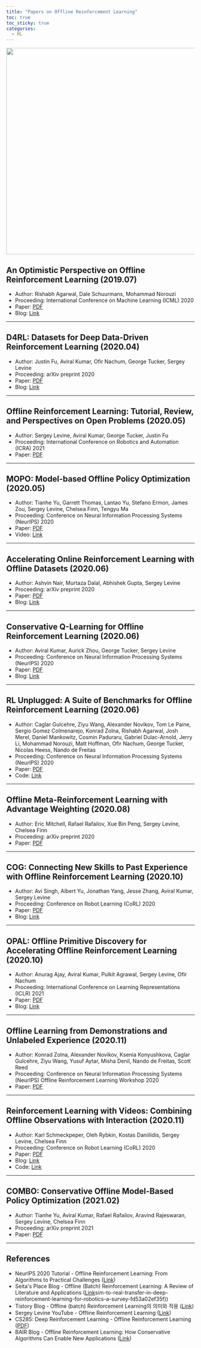 ```yaml
---
title: "Papers on Offline Reinforcement Learning"
toc: true
toc_sticky: true
categories:
  - RL
---
```


<center> <img src='../../assets/images/offline_rl.png' width="550"> </center>

## An Optimistic Perspective on Offline Reinforcement Learning (2019.07)

- Author: Rishabh Agarwal, Dale Schuurmans, Mohammad Norouzi
- Proceeding: International Conference on Machine Learning (ICML) 2020
- Paper: [PDF](https://arxiv.org/pdf/1907.04543.pdf)
- Blog: [Link](https://offline-rl.github.io/)

---

## D4RL: Datasets for Deep Data-Driven Reinforcement Learning (2020.04)

- Author: Justin Fu, Aviral Kumar, Ofir Nachum, George Tucker, Sergey Levine
- Proceeding: arXiv preprint 2020
- Paper: [PDF](https://arxiv.org/pdf/2004.07219.pdf)
- Blog: [Link](https://sites.google.com/view/d4rl/home)

---

## Offline Reinforcement Learning: Tutorial, Review, and Perspectives on Open Problems (2020.05)

- Author: Sergey Levine, Aviral Kumar, George Tucker, Justin Fu
- Proceeding: International Conference on Robotics and Automation (ICRA) 2021
- Paper: [PDF](https://arxiv.org/pdf/2005.01643.pdf)

---

## MOPO: Model-based Offline Policy Optimization (2020.05)

- Author: Tianhe Yu, Garrett Thomas, Lantao Yu, Stefano Ermon, James Zou, Sergey Levine, Chelsea Finn, Tengyu Ma
- Proceeding: Conference on Neural Information Processing Systems (NeurIPS) 2020
- Paper: [PDF](https://arxiv.org/pdf/2005.13239.pdf)
- Video: [Link](https://www.youtube.com/watch?v=hTwsxSd0AxU)

---

## Accelerating Online Reinforcement Learning with Offline Datasets (2020.06)

- Author: Ashvin Nair, Murtaza Dalal, Abhishek Gupta, Sergey Levine
- Proceeding: arXiv preprint 2020
- Paper: [PDF](https://arxiv.org/pdf/2006.09359.pdf)
- Blog: [Link](https://awacrl.github.io/)

---

## Conservative Q-Learning for Offline Reinforcement Learning (2020.06)

- Author: Aviral Kumar, Aurick Zhou, George Tucker, Sergey Levine
- Proceeding: Conference on Neural Information Processing Systems (NeurIPS) 2020
- Paper: [PDF](https://proceedings.neurips.cc//paper/2020/file/0d2b2061826a5df3221116a5085a6052-Paper.pdf)
- Blog: [Link](https://sites.google.com/view/cql-offline-rl)

---

## RL Unplugged: A Suite of Benchmarks for Offline Reinforcement Learning (2020.06)

- Author: Caglar Gulcehre, Ziyu Wang, Alexander Novikov, Tom Le Paine, Sergio Gomez Colmenarejo, Konrad Zolna, Rishabh Agarwal, Josh Merel, Daniel Mankowitz, Cosmin Paduraru, Gabriel Dulac-Arnold, Jerry Li, Mohammad Norouzi, Matt Hoffman, Ofir Nachum, George Tucker, Nicolas Heess, Nando de Freitas
- Proceeding: Conference on Neural Information Processing Systems (NeurIPS) 2020
- Paper: [PDF](http://128.84.4.34/pdf/2006.13888)
- Code: [Link](https://github.com/deepmind/deepmind-research/tree/master/rl_unplugged)

---

## Offline Meta-Reinforcement Learning with Advantage Weighting (2020.08)

- Author: Eric Mitchell, Rafael Rafailov, Xue Bin Peng, Sergey Levine, Chelsea Finn
- Proceeding: arXiv preprint 2020
- Paper: [PDF](https://arxiv.org/pdf/2008.06043.pdf)

---

## COG: Connecting New Skills to Past Experience with Offline Reinforcement Learning (2020.10)

- Author: Avi Singh, Albert Yu, Jonathan Yang, Jesse Zhang, Aviral Kumar, Sergey Levine
- Proceeding: Conference on Robot Learning (CoRL) 2020
- Paper: [PDF](https://arxiv.org/pdf/2010.14500.pdf)
- Blog: [Link](https://sites.google.com/view/cog-rl)

---

## OPAL: Offline Primitive Discovery for Accelerating Offline Reinforcement Learning (2020.10)

- Author: Anurag Ajay, Aviral Kumar, Pulkit Agrawal, Sergey Levine, Ofir Nachum
- Proceeding: International Conference on Learning Representations (ICLR) 2021
- Paper: [PDF](https://openreview.net/pdf?id=V69LGwJ0lIN)
- Blog: [Link](https://sites.google.com/view/opal-iclr)

---

## Offline Learning from Demonstrations and Unlabeled Experience (2020.11)

- Author: Konrad Zolna, Alexander Novikov, Ksenia Konyushkova, Caglar Gulcehre, Ziyu Wang, Yusuf Aytar, Misha Denil, Nando de Freitas, Scott Reed
- Proceeding: Conference on Neural Information Processing Systems (NeurIPS) Offline Reinforcement Learning Workshop 2020
- Paper: [PDF](https://arxiv.org/pdf/2011.13885.pdf)

---

## Reinforcement Learning with Videos: Combining Offline Observations with Interaction (2020.11)

- Author: Karl Schmeckpeper, Oleh Rybkin, Kostas Daniilidis, Sergey Levine, Chelsea Finn
- Proceeding: Conference on Robot Learning (CoRL) 2020
- Paper: [PDF](https://arxiv.org/pdf/2011.06507.pdf)
- Blog: [Link](https://sites.google.com/view/rl-with-videos)
- Code: [Link](https://github.com/kschmeckpeper/rl_with_videos)

---

## COMBO: Conservative Offline Model-Based Policy Optimization (2021.02)

- Author: Tianhe Yu, Aviral Kumar, Rafael Rafailov, Aravind Rajeswaran, Sergey Levine, Chelsea Finn
- Proceeding: arXiv preprint 2021
- Paper: [PDF](https://arxiv.org/pdf/2102.08363.pdf)

---

## References

- NeurIPS 2020 Tutorial - Offline Reinforcement Learning: From Algorithms to Practical Challenges ([Link](https://sites.google.com/view/offlinerltutorial-neurips2020/home))
- Seita's Place Blog - Offline (Batch) Reinforcement Learning: A Review of Literature and Applications ([Link](https://danieltakeshi.github.io/2020/06/28/offline-rl/)sim-to-real-transfer-in-deep-reinforcement-learning-for-robotics-a-survey-fd53a02ef35f))
- Tistory Blog - Offline (batch) Reinforcement Learning의 의미와 적용 ([Link](https://talkingaboutme.tistory.com/entry/RL-Offline-Reinforcement-Learning))
- Sergey Levine YouTube - Offline Reinforcement Learning ([Link](https://www.youtube.com/watch?v=qgZPZREor5I))
- CS285: Deep Reinforcement Learning - Offline Reinforcement Learning ([PDF](http://rail.eecs.berkeley.edu/deeprlcourse/static/slides/lec-15.pdf))
- BAIR Blog - Offline Reinforcement Learning: How Conservative Algorithms Can Enable New Applications ([Link](https://bair.berkeley.edu/blog/2020/12/07/offline/))
